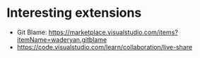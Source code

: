 # Interesting extensions

* Git Blame: https://marketplace.visualstudio.com/items?itemName=waderyan.gitblame
* https://code.visualstudio.com/learn/collaboration/live-share
